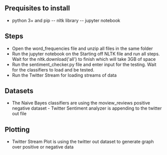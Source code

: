 

## Prequisites to install 
 - python 3+ and pip -- nltk library -- jupyter notebook

## Steps 
- Open the word_frequencies file and unzip all files in the same folder 
- Run the jupyter notebook on the Starting off NLTK file and run all steps. Wait for the nltk.download('all') to finish which will take 3GB of space 
- Run the sentiment_checker.py file and enter input for the testing. Wait for the classifiers to load and be tested. 
- Run the Twitter Stream for loading streams of data

## Datasets 
 - The Naive Bayes classifiers are using the moview_reviews positive negative dataset - Twitter Sentiment analyzer is appending to the twitter out file

## Plotting 
 - Twitter Stream Plot is using the twitter out dataset to generate graph over positive or negative data
